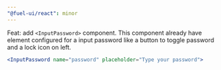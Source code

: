 ```yaml
---
"@fuel-ui/react": minor
---
```


Feat: add `<InputPassword>` component. This component already have element configured for a input password like a button to toggle password and a lock icon on left.

```jsx
<InputPassword name="password" placeholder="Type your password">
```
